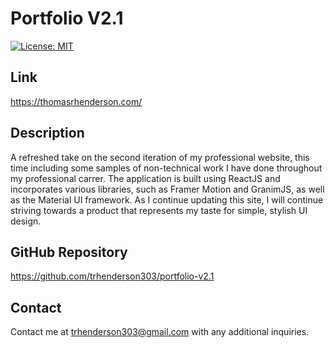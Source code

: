 # Portfolio V2.1
[![License: MIT](https://img.shields.io/badge/License-MIT-yellow.svg)](https://opensource.org/licenses/MIT)


## Link
https://thomasrhenderson.com/


## Description
A refreshed take on the second iteration of my professional website, this time including some samples of non-technical work I have done throughout my professional carrer. The application is built using ReactJS and incorporates various libraries, such as Framer Motion and GranimJS, as well as the Material UI framework. As I continue updating this site, I will continue striving towards a product that represents my taste for simple, stylish UI design.


## GitHub Repository
https://github.com/trhenderson303/portfolio-v2.1


## Contact
Contact me at trhenderson303@gmail.com with any additional inquiries.
